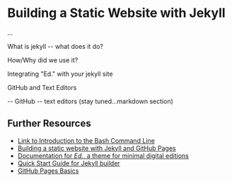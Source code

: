 # Building a Static Website with Jekyll 

...

What is jekyll -- what does it do?

How/Why did we use it?

Integrating "Ed." with your jekyll site

GitHub and Text Editors

-- GitHub
-- text editors (stay tuned...markdown section)

## Further Resources

* [Link to Introduction to the Bash Command Line](https://programminghistorian.org/en/lessons/intro-to-bash)
* [Building a static website with Jekyll and GitHub Pages](https://programminghistorian.org/en/lessons/building-static-sites-with-jekyll-github-pages)
* [Documentation for *Ed.*, a theme for minimal digital editions](https://elotroalex.github.io/ed/documentation/#installing-ed-replacing-an-existing-jekyll-theme)
* [Quick Start Guide for Jekyll builder](https://jekyllrb.com/docs/)
* [GitHub Pages Basics](https://help.github.com/en/categories/github-pages-basics)
